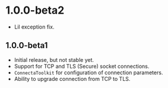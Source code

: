 # 1.0.0-beta2

- Lil exception fix.

## 1.0.0-beta1

- Initial release, but not stable yet.
- Support for TCP and TLS (Secure) socket connections.
- `ConnectaToolkit` for configuration of connection parameters.
- Ability to upgrade connection from TCP to TLS.

